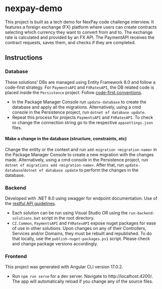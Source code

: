 # nexpay-demo

This project is built as a tech demo for NexPay code challenge interview. It features a foreign exchange (FX) platform where users can create contracts selecting which currency they want to convert from and to. The exchange rate is calculated and provided by an FX API. The PaymentAPI receives the contract requests, saves them, and checks if they are completed.

## Instructions

### Database
These solutions' DBs are managed using Entity Framework 8.0 and follow a code-first strategy. For `PaymentsAPI` and `FXRatesAPI`, the DB related code is placed inside the `Persistence` project. Follow [code-first conventions](https://learn.microsoft.com/en-us/ef/ef6/modeling/code-first/conventions/built-in).

 - In the Package Manager Console run `update-database` to create the database and apply all the migrations. Alternatively, using a cmd console in the Persistence project, run `dotnet ef database update`.
 - Repeat this process for projects `PaymentsAPI` and `FXRatesAPI`. To check or change the connection string go to the respective `appsettings.json` files.

#### Make a change in the database (structure, constraints, etc)
Change the entity or the context and run `add-migration <migration-name>` in the Package Manager Console to create a new migration with the changes made. Alternatively, using a cmd console in the Persistence project, run `dotnet ef migrations add <migration-name>`. After that, run `update-database`/`dotnet ef database update` to perform the changes in the database.

### Backend
Developed with .NET 8.0 using swagger for endpoint documentation. Use of the [restful API guidelines](https://restfulapi.net/resource-naming/).

 - Each solution can be run using Visual Studio OR using the `run-backend-solutions.bat` script in the root directory.
 - `CZ.Common`, `PaymentsAPI` and `FXRatesAPI` expose nuget packages for ease of use in other solutions. Upon changes on any of their Controllers, Services and/or Domains, they must be rebuilt and republished. To do that locally, use the `publish-nuget-packages.ps1` script. Please check and change package versions accordingly.

### Frontend
This project was generated with Angular CLI version 17.0.2.

 - Run `npm run serve` for a dev server. Navigate to http://localhost:4200/. The app will automatically reload if you change any of the source files.
